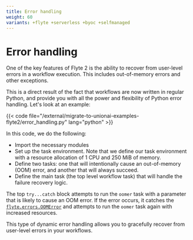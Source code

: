 ```yaml
---
title: Error handling
weight: 60
variants: +flyte +serverless +byoc +selfmanaged
---
```


# Error handling

One of the key features of Flyte 2 is the ability to recover from user-level errors in a workflow execution.
This includes out-of-memory errors and other exceptions.

This is a direct result of the fact that workflows are now written in regular Python, and provide you with all the power and flexibility of Python error handling.
Let's look at an example:

{{< code file="/external/migrate-to-unionai-examples-flyte2/error_handling.py" lang="python" >}}

In this code, we do the following:

* Import the necessary modules
* Set up the task environment. Note that we define our task environment with a resource allocation of 1 CPU and 250 MiB of memory.
* Define two tasks: one that will intentionally cause an out-of-memory (OOM) error, and another that will always succeed.
* Define the main task (the top level workflow task) that will handle the failure recovery logic.

The top `try...catch` block attempts to run the `oomer` task with a parameter that is likely to cause an OOM error.
If the error occurs, it catches the [`flyte.errors.OOMError`](../api-reference/flyte-sdk/packages/flyte.errors#flyteerrorsoomerror) and attempts to run the `oomer` task again with increased resources.

This type of dynamic error handling allows you to gracefully recover from user-level errors in your workflows.
